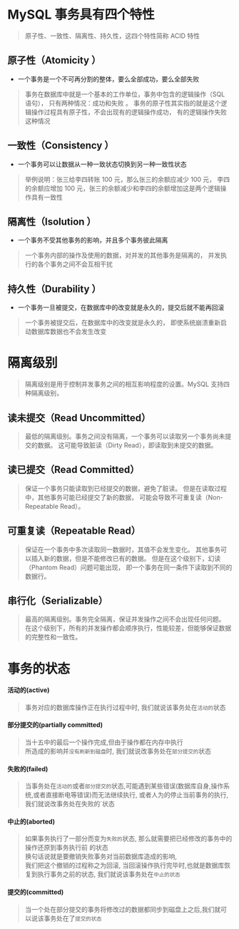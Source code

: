 # MySQL 事务具有四个特性
> 原子性、一致性、隔离性、持久性，这四个特性简称 ACID 特性

## 原子性（Atomicity ）
- 一个事务是一个不可再分割的整体，要么全部成功，要么全部失败

> 事务在数据库中就是一个基本的工作单位，事务中包含的逻辑操作（SQL 语句），
> 只有两种情况：成功和失败 。
> 事务的原子性其实指的就是这个逻辑操作过程具有原子性，不会出现有的逻辑操作成功，
> 有的逻辑操作失败这种情况

## 一致性（Consistency ）
- 一个事务可以让数据从一种一致状态切换到另一种一致性状态

> 举例说明：张三给李四转账 100 元，那么张三的余额应减少 100 元，
> 李四的余额应增加 100 元，张三的余额减少和李四的余额增加这是两个逻辑操作具有一致性

## 隔离性（Isolution ）
- 一个事务不受其他事务的影响，并且多个事务彼此隔离

> 一个事务内部的操作及使用的数据，对并发的其他事务是隔离的，
> 并发执行的各个事务之间不会互相干扰

## 持久性（Durability ）
- 一个事务一旦被提交，在数据库中的改变就是永久的，提交后就不能再回滚

> 一个事务被提交后，在数据库中的改变就是永久的，
> 即使系统崩溃重新启动数据库数据也不会发生改变

# 隔离级别
> 隔离级别是用于控制并发事务之间的相互影响程度的设置。MySQL 支持四种隔离级别，

## 读未提交（Read Uncommitted）
> 最低的隔离级别。事务之间没有隔离，一个事务可以读取另一个事务尚未提交的数据。
> 这可能导致脏读（Dirty Read），即读取到未提交的数据。

## 读已提交（Read Committed）
> 保证一个事务只能读取到已经提交的数据，避免了脏读。
> 但是在读取过程中，其他事务可能已经提交了新的数据，
> 可能会导致不可重复读（Non-Repeatable Read）。

## 可重复读（Repeatable Read）
> 保证在一个事务中多次读取同一数据时，其值不会发生变化。
> 其他事务可以插入新的数据，但是不能修改已有的数据。
> 但是在这个级别下，幻读（Phantom Read）问题可能出现，
> 即一个事务在同一条件下读取到不同的数据行。

## 串行化（Serializable）
> 最高的隔离级别。事务完全隔离，保证并发操作之间不会出现任何问题。
> 在这个级别下，所有的并发操作都会顺序执行，性能较差，但能够保证数据的完整性和一致性。

# 事务的状态
#### 活动的(active)
> 事务对应的数据库操作正在执行过程中时, 我们就说该事务处在`活动的`状态

#### 部分提交的(partially committed)
> 当十五中的最后一个操作完成,但由于操作都在内存中执行\
> 所造成的影响并`没有刷新到磁盘`时, 我们就说改事务处在`部分提交的`状态

#### 失败的(failed)
> 当事务处在`活动的`或者`部分提交的`状态,可能遇到某些错误(数据库自身,操作系统,或者直接断电等错误)而无法继续执行, 
> 或者人为的停止当前事务的执行, 我们就说改事务处在失败的`状态

#### 中止的(aborted)
> 如果事务执行了一部分而变为`失败的`状态, 那么就需要把已经修改的事务中的操作还原到事务执行前 的状态  
> 换句话说就是要撤销失败事务对当前数据库造成的影响,  
> 我们把这个撤销的过程称之为回滚, 当回滚操作执行完毕时,也就是数据库恢复到执行事务之前的状态, 我们就说该事务处在`中止的状态`

#### 提交的(committed)
> 当一个处在部分提交的事务将修改过的数据都同步到磁盘上之后,我们就可以说该事务处在了`提交的状态`